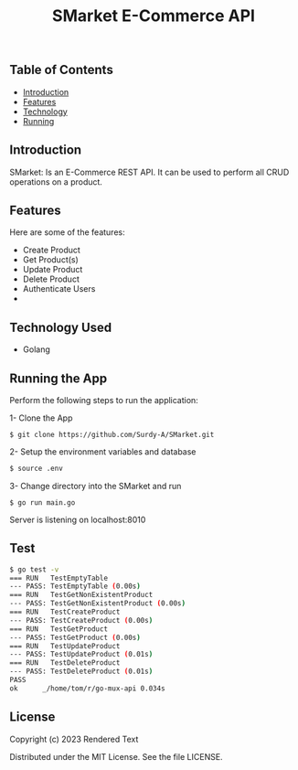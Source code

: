 <h1 align="center">SMarket E-Commerce API </h1> <br>




## Table of Contents

- [Introduction](#introduction)
- [Features](#features)
- [Technology](#Technology-Used)
- [Running](#Running-the-application)



## Introduction

SMarket: Is an E-Commerce REST API. It can be used to perform all CRUD operations on a product.


## Features
Here are some of the features:
- Create Product
- Get Product(s)
- Update Product
- Delete Product
- Authenticate Users
- 
## Technology Used
- Golang

## Running the App
Perform the following steps to run the application:

1- Clone the App

```
$ git clone https://github.com/Surdy-A/SMarket.git
``` 

2- Setup the environment variables and database
``` bash
$ source .env
```

3- Change directory into the SMarket and run

```
$ go run main.go
``` 

Server is listening on localhost:8010

## Test

```bash
$ go test -v
=== RUN   TestEmptyTable
--- PASS: TestEmptyTable (0.00s)
=== RUN   TestGetNonExistentProduct
--- PASS: TestGetNonExistentProduct (0.00s)
=== RUN   TestCreateProduct
--- PASS: TestCreateProduct (0.00s)
=== RUN   TestGetProduct
--- PASS: TestGetProduct (0.00s)
=== RUN   TestUpdateProduct
--- PASS: TestUpdateProduct (0.01s)
=== RUN   TestDeleteProduct
--- PASS: TestDeleteProduct (0.01s)
PASS
ok      _/home/tom/r/go-mux-api 0.034s
```

## License

Copyright (c) 2023 Rendered Text

Distributed under the MIT License. See the file LICENSE.
